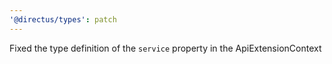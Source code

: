 ```yaml
---
'@directus/types': patch
---
```


Fixed the type definition of the `service` property in the ApiExtensionContext
